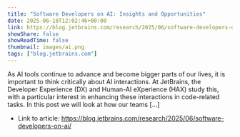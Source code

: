 ```yaml
---
title: "Software Developers on AI: Insights and Opportunities"
date: 2025-06-18T12:02:46+00:00
link: https://blog.jetbrains.com/research/2025/06/software-developers-on-ai/
showShare: false
showReadTime: false
thumbnail: images/ai.png
tags: ["blog.jetbrains.com"]
---
```

As AI tools continue to advance and become bigger parts of our lives, it is important to think critically about AI interactions. At JetBrains, the Developer Experience (DX) and Human-AI eXperience (HAX) study this, with a particular interest in enhancing these interactions in code-related tasks. In this post we will look at how our teams […]

- Link to article: https://blog.jetbrains.com/research/2025/06/software-developers-on-ai/